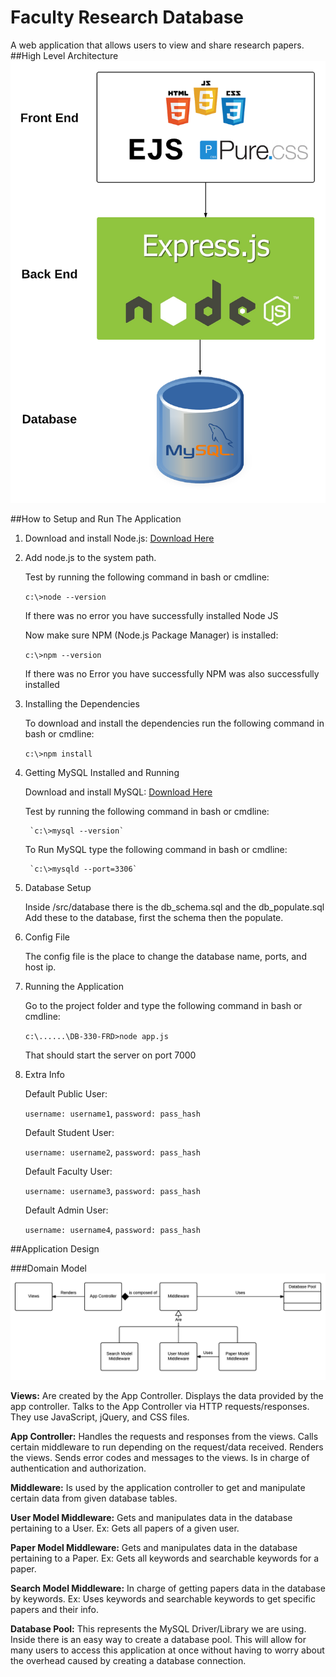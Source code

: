 # Faculty Research Database
A web application that allows users to view and share research papers.
##High Level Architecture
![High Level Architecture](images/HAL.png)

##How to Setup and Run The Application

1. Download and install Node.js: <a href="https://nodejs.org/en/download/">Download Here</a>
2. Add node.js to the system path.

      Test by running the following command in bash or cmdline:

      `c:\>node --version`

      If there was no error you have successfully installed Node JS

      Now make sure NPM (Node.js Package Manager) is installed:

      `c:\>npm --version`

      If there was no Error you have successfully NPM was also successfully installed

3. Installing the Dependencies

    To download and install the dependencies run the following command in bash or cmdline:

    `c:\>npm install`

4. Getting MySQL Installed and Running

      Download and install MySQL: <a href="http://dev.mysql.com/downloads/mysql/">Download Here</a>

      Test by running the following command in bash or cmdline:

        `c:\>mysql --version`

      To Run MySQL type the following command in bash or cmdline:

        `c:\>mysqld --port=3306`

5. Database Setup

    Inside /src/database there is the db_schema.sql and the db_populate.sql
    Add these to the database, first the schema then the populate.


 6. Config File

      The config file is the place to change the database name, ports, and host ip.

 7. Running the Application

    Go to the project folder and type the following command in bash or cmdline:

    `c:\......\DB-330-FRD>node app.js`

    That should start the server on port 7000

 8. Extra Info

      Default Public User:

      `username: username1`,
      `password: pass_hash`

      Default Student User:

      `username: username2`,
      `password: pass_hash`

      Default Faculty User:

      `username: username3`,
      `password: pass_hash`

      Default Admin User:

      `username: username4`,
      `password: pass_hash`

##Application Design

###Domain Model
![Domain Model Design](images/DM.png)

**Views:** Are created by the App Controller. Displays the data provided by the app controller. Talks to the App Controller via HTTP requests/responses. They use JavaScript, jQuery, and CSS files.

**App Controller:** Handles the requests and responses from the views. Calls certain middleware to run depending on the request/data received. Renders the views. Sends error codes and messages to the views. Is in charge of authentication and authorization.

**Middleware:** Is used by the application controller to get and manipulate certain data from given database tables.

**User Model Middleware:** Gets and manipulates data in the database pertaining to a User. Ex: Gets all papers of a given user.

**Paper Model Middleware:** Gets and manipulates data in the database pertaining to a Paper. Ex: Gets all keywords and searchable keywords for a paper.

**Search Model Middleware:** In charge of getting papers data in the database by keywords. Ex: Uses keywords and searchable keywords to get specific papers and their info.

**Database Pool:** This represents the MySQL Driver/Library we are using. Inside there is an easy way to create a database pool. This will allow for many users to access this application at once without having to worry about the overhead caused by creating a database connection.
